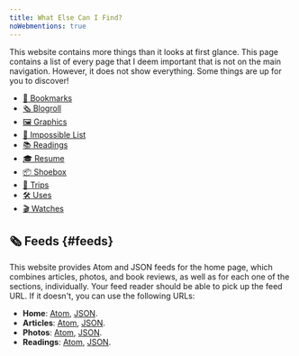 ```yaml
---
title: What Else Can I Find?
noWebmentions: true
---
```


This website contains more things than it looks at first glance. This page contains a list of every page that I deem important that is not on the main navigation. However, it does not show everything. Some things are up for you to <span id='trigger'>discover</span>!

<!--more-->

<div id='more-list' class='terms'>

- [🔖 Bookmarks](/bookmarks/)
- [🗞️ Blogroll](/blogroll/)
- [🖼️ Graphics](/graphics/)
- [🚀 Impossible List](/impossible-list/)
- [📚 Readings](/readings/)
- [🎓 Resume](/resume/)
- [📦 Shoebox](/shoebox/)
- [🚆 Trips](/trips/)
- [🛠 Uses](/uses/)
- [🎬 Watches](/watches/)

</div>

## 🗞️ Feeds {#feeds}

This website provides Atom and JSON feeds for the home page, which combines articles, photos, and book reviews, as well as for each one of the sections, individually. Your feed reader should be able to pick up the feed URL. If it doesn't, you can use the following URLs:

- **Home**: [Atom](/feed.xml), [JSON](/feed.json).
- **Articles**: [Atom](/articles/feed.xml), [JSON](/articles/feed.json).
- **Photos**: [Atom](/photos/feed.xml), [JSON](/photos/feed.json).
- **Readings**: [Atom](/readings/feed.xml), [JSON](/readings/feed.json).

<audio id="music" loop>
  <source src="https://cdn.hacdias.com/media/nyan-cat.mp3" type="audio/mpeg">
</audio>
